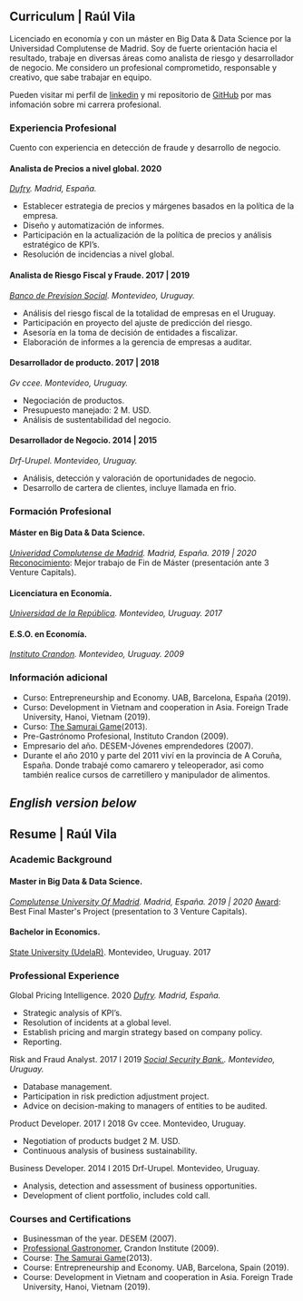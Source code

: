 ## Curriculum | Raúl Vila 

Licenciado en economía y con un máster en Big Data & Data Science por la Universidad Complutense de Madrid. Soy de fuerte orientación hacia el resultado, trabaje en diversas áreas como analista de riesgo y desarrollador de negocio. Me considero un profesional comprometido, responsable y creativo, que sabe trabajar en equipo.

Pueden visitar mi perfil de [linkedin](https://www.linkedin.com/in/raulvila1/) y mi repositorio de [GitHub](https://github.com/rairaval) por mas infomación sobre mi carrera profesional.

### Experiencia Profesional

Cuento con experiencia en detección de fraude y desarrollo de negocio. 

#### Analista de Precios a nivel global. 2020 
*[Dufry](https://www.dufry.com/en). Madrid, España.*
- Establecer estrategia de precios y márgenes basados en la política de la empresa. 
- Diseño y automatización de informes.
- Participación en la actualización de la política de precios y análisis estratégico de KPI’s.
- Resolución de incidencias a nivel global. 

 
#### Analista de Riesgo Fiscal y Fraude.  2017  |  2019 
*[Banco de Prevision Social](https://www.bps.gub.uy/10429/banco-de-prevision-social.html). Montevideo, Uruguay.*
- Análisis del riesgo fiscal de la totalidad de empresas en el Uruguay.
- Participación en proyecto del ajuste de predicción del riesgo.
- Asesoría en la toma de decisión de entidades a fiscalizar.
- Elaboración de informes a la gerencia de empresas a auditar.


#### Desarrollador de producto.  2017  |  2018 
*Gv ccee. Montevideo, Uruguay.*
- Negociación de productos. 
- Presupuesto manejado: 2 M. USD.
- Análisis de sustentabilidad del negocio.
 
#### Desarrollador de Negocio.  2014  |  2015 
*Drf-Urupel. Montevideo, Uruguay.*
- Análisis, detección y valoración de oportunidades de negocio.
- Desarrollo de cartera de clientes, incluye llamada en frio.


### Formación Profesional

#### Máster en Big Data & Data Science.     
*[Univeridad Complutense de Madrid](https://www.nticmaster.es/). Madrid, España. 2019 | 2020*
[Reconocimiento](https://www.masterdatascienceucm.com/concurso-de-becas/): Mejor trabajo de Fin de Máster (presentación ante 3 Venture Capitals). 

#### Licenciatura en Economía. 
*[Universidad de la República](http://fcea.edu.uy/). Montevideo, Uruguay. 2017*

#### E.S.O. en Economía.
*[Instituto Crandon](https://www.crandon.edu.uy/). Montevideo, Uruguay. 2009*

### Información adicional 
- Curso: Entrepreneurship and Economy. UAB, Barcelona, España (2019).
- Curso: Development in Vietnam and cooperation in Asia. Foreign Trade University, Hanoi, Vietnam (2019).
- Curso: [The Samurai Game](https://saskiadewinter.com/samurai-game/)(2013).
- Pre-Gastrónomo Profesional, Instituto Crandon (2009).
- Empresario del año. DESEM-Jóvenes emprendedores (2007).
- Durante el año 2010 y parte del 2011 viví en la provincia de A Coruña, España. Donde trabajé como camarero y teleoperador, asi como también realice cursos de carretillero y manipulador de alimentos. 

## *English version below*

## Resume | Raúl Vila 

### Academic Background

#### Master in Big Data & Data Science.
*[Complutense University Of Madrid](https://www.nticmaster.es/). Madrid, España. 2019 | 2020*
[Award](https://www.masterdatascienceucm.com/concurso-de-becas/): Best Final Master's Project (presentation to 3 Venture Capitals).

#### Bachelor in Economics.
[State University (UdelaR)](http://fcea.edu.uy/). Montevideo, Uruguay. 2017

### Professional Experience

Global Pricing Intelligence. 2020
*[Dufry](https://www.dufry.com/en). Madrid, España.*
 - Strategic analysis of KPI’s.
 - Resolution of incidents at a global level.
 - Establish pricing and margin strategy based on company policy.
 - Reporting.
 
Risk and Fraud Analyst. 2017 l 2019
*[Social Security Bank.](https://www.bps.gub.uy/10429/banco-de-prevision-social.html). Montevideo, Uruguay.*
 - Database management.
 - Participation in risk prediction adjustment project.
 - Advice on decision-making to managers of entities to be audited.
 
Product Developer. 2017 l 2018
Gv ccee. Montevideo, Uruguay.
 - Negotiation of products budget 2 M. USD.
 - Continuous analysis of business sustainability.
 
Business Developer. 2014 l 2015
Drf-Urupel. Montevideo, Uruguay.
 - Analysis, detection and assessment of business opportunities.
 - Development of client portfolio, includes cold call.


### Courses and Certifications
 - Businessman of the year. DESEM (2007).
 - [Professional Gastronomer](https://gastronomia.crandon.edu.uy/), Crandon Institute (2009).
 - Course: [The Samurai Game](https://saskiadewinter.com/samurai-game/)(2013).
 - Course: Entrepreneurship and Economy. UAB, Barcelona, Spain (2019).
 - Course: Development in Vietnam and cooperation in Asia. Foreign Trade University, Hanoi, Vietnam (2019).


